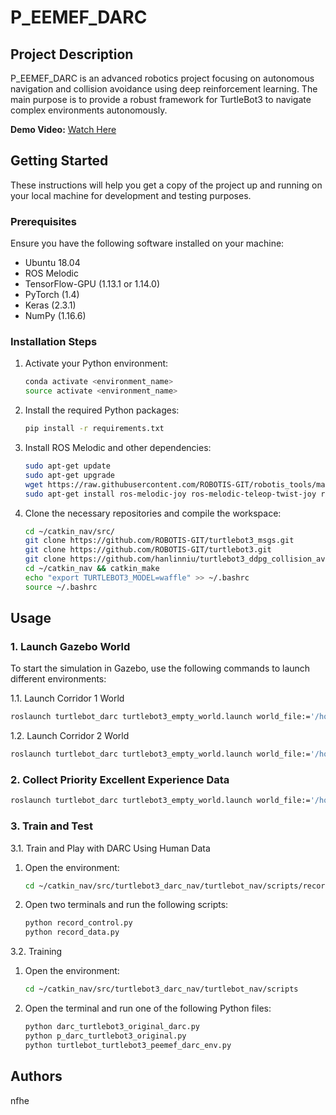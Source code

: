 # P_EEMEF_DARC

## Project Description

P_EEMEF_DARC is an advanced robotics project focusing on autonomous navigation and collision avoidance using deep reinforcement learning. The main purpose is to provide a robust framework for TurtleBot3 to navigate complex environments autonomously.

**Demo Video:** [Watch Here](https://youtu.be/MnyCGTHqN8g)

## Getting Started

These instructions will help you get a copy of the project up and running on your local machine for development and testing purposes.

### Prerequisites

Ensure you have the following software installed on your machine:

- Ubuntu 18.04
- ROS Melodic
- TensorFlow-GPU (1.13.1 or 1.14.0)
- PyTorch (1.4)
- Keras (2.3.1)
- NumPy (1.16.6)

### Installation Steps

1. Activate your Python environment:
    ```bash
    conda activate <environment_name>
    source activate <environment_name>
    ```

2. Install the required Python packages:
    ```bash
    pip install -r requirements.txt
    ```

3. Install ROS Melodic and other dependencies:
    ```bash
    sudo apt-get update
    sudo apt-get upgrade
    wget https://raw.githubusercontent.com/ROBOTIS-GIT/robotis_tools/master/install_ros_melodic.sh && chmod 755 ./install_ros_melodic.sh && bash ./install_ros_melodic.sh
    sudo apt-get install ros-melodic-joy ros-melodic-teleop-twist-joy ros-melodic-teleop-twist-keyboard ros-melodic-laser-proc ros-melodic-rgbd-launch ros-melodic-depthimage-to-laserscan ros-melodic-rosserial-arduino ros-melodic-rosserial-python ros-melodic-rosserial-server ros-melodic-rosserial-client ros-melodic-rosserial-msgs ros-melodic-amcl ros-melodic-map-server ros-melodic-move-base ros-melodic-urdf ros-melodic-xacro ros-melodic-compressed-image-transport ros-melodic-rqt-image-view ros-melodic-gmapping ros-melodic-navigation ros-melodic-interactive-markers
    ```

4. Clone the necessary repositories and compile the workspace:
    ```bash
    cd ~/catkin_nav/src/
    git clone https://github.com/ROBOTIS-GIT/turtlebot3_msgs.git
    git clone https://github.com/ROBOTIS-GIT/turtlebot3.git
    git clone https://github.com/hanlinniu/turtlebot3_ddpg_collision_avoidance.git
    cd ~/catkin_nav && catkin_make
    echo "export TURTLEBOT3_MODEL=waffle" >> ~/.bashrc
    source ~/.bashrc
    ```

## Usage

### 1. Launch Gazebo World

To start the simulation in Gazebo, use the following commands to launch different environments:

1.1. Launch Corridor 1 World
```bash
roslaunch turtlebot_darc turtlebot3_empty_world.launch world_file:='/home/he/catkin_nav/src/turtlebot3_darc_nav/turtlebot_darc/world/3_corridor.world'
```

1.2. Launch Corridor 2 World
```bash
roslaunch turtlebot_darc turtlebot3_empty_world.launch world_file:='/home/he/catkin_nav/src/turtlebot3_darc_nav/turtlebot_darc/world/2_corridor.world'
```

### 2. Collect Priority Excellent Experience Data

```bash
roslaunch turtlebot_darc turtlebot3_empty_world.launch world_file:='/home/he/catkin_nav/src/turtlebot3_darc_nav/turtlebot_darc/world/record_maze.world'
```

### 3. Train and Test

3.1. Train and Play with DARC Using Human Data

1. Open the environment:
    ```bash
    cd ~/catkin_nav/src/turtlebot3_darc_nav/turtlebot_nav/scripts/record_data
    ```

2. Open two terminals and run the following scripts:
    ```bash
    python record_control.py
    python record_data.py
    ```

3.2. Training

1. Open the environment:
    ```bash
    cd ~/catkin_nav/src/turtlebot3_darc_nav/turtlebot_nav/scripts
    ```

2. Open the terminal and run one of the following Python files:
    ```bash
    python darc_turtlebot3_original_darc.py
    python p_darc_turtlebot3_original.py
    python turtlebot_turtlebot3_peemef_darc_env.py
    ```

## Authors

nfhe
